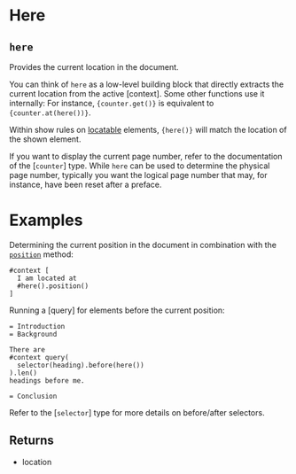 # Here

## `here`

Provides the current location in the document.

You can think of `here` as a low-level building block that directly extracts
the current location from the active [context]. Some other functions use it
internally: For instance, `{counter.get()}` is equivalent to
`{counter.at(here())}`.

Within show rules on [locatable]($location/#locatable) elements, `{here()}`
will match the location of the shown element.

If you want to display the current page number, refer to the documentation
of the [`counter`] type. While `here` can be used to determine the physical
page number, typically you want the logical page number that may, for
instance, have been reset after a preface.

# Examples
Determining the current position in the document in combination with the
[`position`]($location.position) method:
```example
#context [
  I am located at
  #here().position()
]
```

Running a [query] for elements before the current position:
```example
= Introduction
= Background

There are
#context query(
  selector(heading).before(here())
).len()
headings before me.

= Conclusion
```
Refer to the [`selector`] type for more details on before/after selectors.

## Returns

- location

